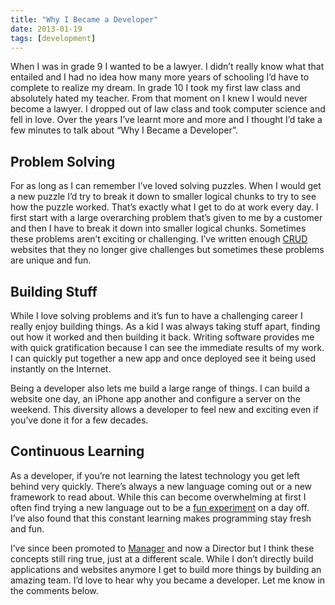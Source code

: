 ```yaml
---
title: "Why I Became a Developer"
date: 2013-01-19
tags: [development]
---
```


When I was in grade 9 I wanted to be a lawyer. I didn’t really know what that entailed and I had no idea how many more years of schooling I’d have to complete to realize my dream. In grade 10 I took my first law class and absolutely hated my teacher. From that moment on I knew I would never become a lawyer. I dropped out of law class and took computer science and fell in love. Over the years I’ve learnt more and more and I thought I’d take a few minutes to talk about “Why I Became a Developer”.

## Problem Solving
For as long as I can remember I’ve loved solving puzzles. When I would get a new puzzle I’d try to break it down to smaller logical chunks to try to see how the puzzle worked. That’s exactly what I get to do at work every day. I first start with a large overarching problem that’s given to me by a customer and then I have to break it down into smaller logical chunks. Sometimes these problems aren’t exciting or challenging. I’ve written enough  [CRUD](http://en.wikipedia.org/wiki/Create,_read,_update_and_delete)  websites that they no longer give challenges but sometimes these problems are unique and fun.

## Building Stuff
While I love solving problems and it’s fun to have a challenging career I really enjoy building things. As a kid I was always taking stuff apart, finding out how it worked and then building it back. Writing software provides me with quick gratification because I can see the immediate results of my work. I can quickly put together a new app and once deployed see it being used instantly on the Internet.

Being a developer also lets me build a large range of things. I can build a website one day, an iPhone app another and configure a server on the weekend. This diversity allows a developer to feel new and exciting even if you’ve done it for a few decades.

## Continuous Learning
As a developer, if you’re not learning the latest technology you get left behind very quickly. There’s always a new language coming out or a new framework to read about. While this can become overwhelming at first I often find trying a new language out to be a  [fun experiment](https://tech.gadventures.com/we-taught-a-neural-network-to-write-a-blog-6463f619ac4c)  on a day off. I’ve also found that this constant learning makes programming stay fresh and fun.

I’ve since been promoted to  [Manager](/posts/from-developer-to-manager/)  and now a Director but I think these concepts still ring true, just at a different scale. While I don’t directly build applications and websites anymore I get to build more things by building an amazing team. I’d love to hear why you became a developer. Let me know in the comments below.

